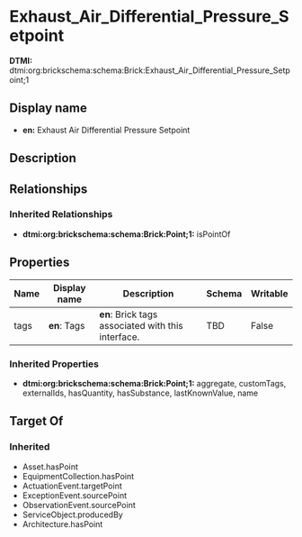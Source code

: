 # Exhaust_Air_Differential_Pressure_Setpoint
**DTMI:** dtmi:org:brickschema:schema:Brick:Exhaust_Air_Differential_Pressure_Setpoint;1
## Display name
- **en:** Exhaust Air Differential Pressure Setpoint
## Description
## Relationships
### Inherited Relationships
* **dtmi:org:brickschema:schema:Brick:Point;1:** isPointOf
## Properties
|Name|Display name|Description|Schema|Writable|
|-|-|-|-|-|
|tags|**en**: Tags|**en**: Brick tags associated with this interface.|TBD|False|
### Inherited Properties
* **dtmi:org:brickschema:schema:Brick:Point;1:** aggregate, customTags, externalIds, hasQuantity, hasSubstance, lastKnownValue, name
## Target Of
### Inherited
* Asset.hasPoint
* EquipmentCollection.hasPoint
* ActuationEvent.targetPoint
* ExceptionEvent.sourcePoint
* ObservationEvent.sourcePoint
* ServiceObject.producedBy
* Architecture.hasPoint
